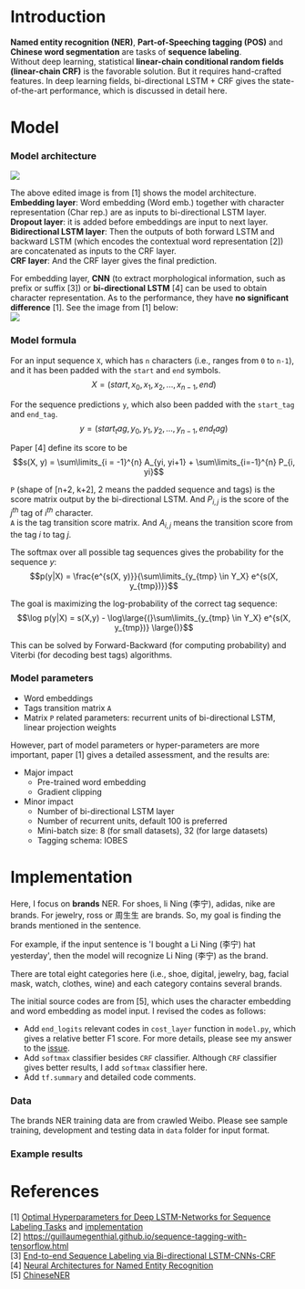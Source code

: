 # Introduction
**Named entity recognition (NER)**, **Part-of-Speeching tagging (POS)** and **Chinese word segmentation** are tasks of **sequence labeling**.  
Without deep learning, statistical **linear-chain conditional random fields (linear-chain CRF)** is the favorable solution. 
But it requires hand-crafted features. In deep learning fields, bi-directional LSTM + CRF gives the state-of-the-art performance, which is 
discussed in detail here.

# Model
### Model architecture
![](https://github.com/gaoisbest/NLP-Projects/blob/master/Sequence%20labeling%20-%20NER/Model_architecture.png)

The above edited image is from [1] shows the model architecture.  
**Embedding layer**: Word embedding (Word emb.) together with character representation (Char rep.) are as inputs to bi-directional LSTM layer.  
**Dropout layer**: it is added before embeddings are input to next layer.  
**Bidirectional LSTM layer**: Then the outputs of both forward LSTM and backward LSTM (which encodes the contextual word representation [2]) are concatenated as inputs to the CRF layer.  
**CRF layer**: And the CRF layer gives the final prediction.  

For embedding layer, **CNN** (to extract morphological information, such as prefix or suffix [3]) or **bi-directional LSTM** [4] can be used to obtain character representation. As to the performance, they have **no significant difference** [1]. See the image from [1] below:  
![](https://github.com/gaoisbest/NLP-Projects/blob/master/Sequence%20labeling%20-%20NER/Character_representation.png)

### Model formula
For an input sequence `X`, which has `n` characters (i.e., ranges from `0` to `n-1`), and it has been padded with the `start` and `end` symbols.  
$$X = (start, x_{0}, x_{1}, x_{2}, ..., x_{n-1}, end)$$  

For the sequence predictions `y`, which also been padded with the `start_tag` and `end_tag`.  
$$y = (start_tag, y_{0}, y_{1}, y_{2}, ..., y_{n-1}, end_tag)$$  

Paper [4] define its score to be  
$$s(X, y) = \sum\limits_{i = -1}^{n} A_{yi, yi+1} + \sum\limits_{i=-1}^{n} P_{i, yi}$$  

`P` (shape of [n+2, k+2], 2 means the padded sequence and tags) is the score matrix output by the bi-directional LSTM. And $P_{i,j}$ is the score of the $j^{th}$ tag of $i^{th}$ character.  
`A` is the tag transition score matrix. And $A_{i,j}$ means the transition score from the tag $i$ to tag $j$.  

The softmax over all possible tag sequences gives the probability for the sequence $y$:  
$$p(y|X) = \frac{e^{s(X, y)}}{\sum\limits_{y_{tmp} \in Y_X} e^{s(X, y_{tmp})}}$$  

The goal is maximizing the log-probability of the correct tag sequence:  
$$\log p(y|X) = s(X,y) - \log\large{(}\sum\limits_{y_{tmp} \in Y_X} e^{s(X, y_{tmp})} \large{)}$$  

This can be solved by Forward-Backward (for computing probability) and Viterbi (for decoding best tags) algorithms.

### Model parameters
- Word embeddings
- Tags transition matrix `A`
- Matrix `P` related parameters: recurrent units of bi-directional LSTM, linear projection weights

However, part of model parameters or hyper-parameters are more important, paper [1] gives a detailed assessment, and the results are:  
- Major impact
  - Pre-trained word embedding
  - Gradient clipping
- Minor impact
  - Number of bi-directional LSTM layer
  - Number of recurrent units, default 100 is preferred
  - Mini-batch size: 8 (for small datasets), 32 (for large datasets)
  - Tagging schema: IOBES

# Implementation
Here, I focus on **brands** NER. For shoes, li Ning (李宁), adidas, nike are brands. For jewelry, ross or 周生生 are brands. So, my goal is finding the brands mentioned in the sentence.  

For example, if the input sentence is 'I bought a Li Ning (李宁) hat yesterday', then the model will recognize Li Ning (李宁) as the brand.  

There are total eight categories here (i.e., shoe, digital, jewelry, bag, facial mask, watch, clothes, wine) and each category contains several brands.  

The initial source codes are from [5], which uses the character embedding and word embedding as model input. I revised the codes as follows:  
- Add `end_logits` relevant codes in `cost_layer` function in `model.py`, which gives a relative better F1 score. For more details, please see my answer to the [issue](https://github.com/zjy-ucas/ChineseNER/issues/10).
- Add `softmax` classifier besides `CRF` classifier. Although `CRF` classifier gives better results, I add `softmax` classifier here.
- Add `tf.summary` and detailed code comments.
### Data
The brands NER training data are from crawled Weibo. Please see sample training, development and testing data in `data` folder for input format.

### Example results

# References
[1] [Optimal Hyperparameters for Deep LSTM-Networks for Sequence Labeling Tasks](https://arxiv.org/pdf/1707.06799.pdf) and [implementation](https://github.com/UKPLab/emnlp2017-bilstm-cnn-crf)  
[2] https://guillaumegenthial.github.io/sequence-tagging-with-tensorflow.html  
[3] [End-to-end Sequence Labeling via Bi-directional LSTM-CNNs-CRF](https://arxiv.org/pdf/1603.01354.pdf)  
[4] [Neural Architectures for Named Entity Recognition](https://arxiv.org/pdf/1603.01360.pdf)  
[5] [ChineseNER](https://github.com/zjy-ucas/ChineseNER)
